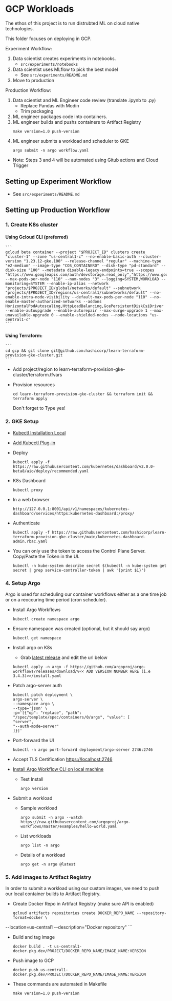 # GCP Workloads

The ethos of this project is to run distrubted ML on cloud native technologies. 

This folder focuses on deploying in GCP.

Experiment Workflow:
1. Data scientist creates experiments in notebooks.
    - `src/experiments/notebooks`
2. Data scientist uses MLflow to pick the best model
    - See `src/experiments/README.md`
3. Move to production

Production Workflow:
1. Data scientist and ML Engineer code review (translate .ipynb to .py)
    - Replace Pandas with Modin
    - Trim packaging
2. ML engineer packages code into containers.
3. ML engineer builds and pushs containers to Artifact Registry
    ```
    make version=1.0 push-version
    ```
4. ML engineer submits a workload and scheduler to GKE
    ```
    argo submit -n argo workflow.yaml
    ```

- Note: Steps 3 and 4 will be automated using Gitub actions and Cloud Trigger

## Setting up Experiment Workflow
- See `src/experiments/README.md`

## Setting up Production Workflow

### 1. Create K8s cluster

#### Using Gcloud CLI (preferred)
    ```
    gcloud beta container --project "$PROJECT_ID" clusters create "cluster-1" --zone "us-central1-c" --no-enable-basic-auth --cluster-version "1.23.12-gke.100" --release-channel "regular" --machine-type "e2-medium" --image-type "COS_CONTAINERD" --disk-type "pd-standard" --disk-size "100" --metadata disable-legacy-endpoints=true --scopes "https://www.googleapis.com/auth/devstorage.read_only","https://www.googleapis.com/auth/logging.write","https://www.googleapis.com/auth/monitoring","https://www.googleapis.com/auth/servicecontrol","https://www.googleapis.com/auth/service.management.readonly","https://www.googleapis.com/auth/trace.append" --max-pods-per-node "110" --num-nodes "3" --logging=SYSTEM,WORKLOAD --monitoring=SYSTEM --enable-ip-alias --network "projects/$PROJECT_ID/global/networks/default" --subnetwork "projects/$PROJECT_ID/regions/us-central1/subnetworks/default" --no-enable-intra-node-visibility --default-max-pods-per-node "110" --no-enable-master-authorized-networks --addons HorizontalPodAutoscaling,HttpLoadBalancing,GcePersistentDiskCsiDriver --enable-autoupgrade --enable-autorepair --max-surge-upgrade 1 --max-unavailable-upgrade 0 --enable-shielded-nodes --node-locations "us-central1-c"
    ```

#### Using Terraform:

    ```
    cd gcp && git clone git@github.com:hashicorp/learn-terraform-provision-gke-cluster.git
    ```

- Add project/region to learn-terraform-provision-gke-cluster/terraform.tfvars

- Provision resources

    ```
    cd learn-terraform-provision-gke-cluster && terraform init && terraform apply
    ```
    Don't forget to Type yes!

### 2. GKE Setup

- [Kubectl Installation Local](https://kubernetes.io/docs/reference/kubectl/)

- [Add Kubectl Plug-in](https://cloud.google.com/blog/products/containers-kubernetes/kubectl-auth-changes-in-gke)

- Deploy

    ```
    kubectl apply -f https://raw.githubusercontent.com/kubernetes/dashboard/v2.0.0-beta8/aio/deploy/recommended.yaml
    ```

- K8s Dashboard

    ```
    kubectl proxy
    ```

- In a web browser

    ```
    http://127.0.0.1:8001/api/v1/namespaces/kubernetes-dashboard/services/https:kubernetes-dashboard:/proxy/
    ```

- Authenticate

    ```
    kubectl apply -f https://raw.githubusercontent.com/hashicorp/learn-terraform-provision-gke-cluster/main/kubernetes-dashboard-admin.rbac.yaml
    ```
- You can only use the token to access the Control Plane Server. Copy/Paste the Token in the UI.

    ```
    kubectl -n kube-system describe secret $(kubectl -n kube-system get secret | grep service-controller-token | awk '{print $1}')
    ```

### 4. Setup Argo

Argo is used for scheduling our container workflows either as a one time job or on a reoccuring time period (cron scheduler).

- Install Argo Workflows

    ```
    kubectl create namespace argo
    ```

- Ensure namespace was created (optional, but it should say argo)

    ```
    kubectl get namespace
    ```

- Install argo on K8s
    - Grab [latest release](https://github.com/argoproj/argo-workflows/releases) and edit the url below

    ```
    kubectl apply -n argo -f https://github.com/argoproj/argo-workflows/releases/download/v<< ADD VERSION NUMBER HERE (i.e 3.4.3)>>/install.yaml
    ```

- Patch argo-server auth

    ```
    kubectl patch deployment \
    argo-server \
    --namespace argo \
    --type='json' \
    -p='[{"op": "replace", "path": "/spec/template/spec/containers/0/args", "value": [
    "server",
    "--auth-mode=server"
    ]}]'
    ```

- Port-forward the UI

    ```
    kubectl -n argo port-forward deployment/argo-server 2746:2746
    ```

- Accept TLS Certification [https://localhost:2746](https://localhost:2746)

- [Install Argo Workflow CLI on local machine](https://github.com/argoproj/argo-workflows/releases)

    - Test Install

        ```
        argo version
        ```

- Submit a workload

    - Sample workload
        ```
        argo submit -n argo --watch https://raw.githubusercontent.com/argoproj/argo-workflows/master/examples/hello-world.yaml
        ```

    - List workloads
        ```
        argo list -n argo
        ```
    - Details of a workload
        ```
        argo get -n argo @latest
        ```
### 5. Add images to Artifact Registry

In order to submit a workload using our custom images, we need to push our local container builds to Artifact Registry.

- Create Docker Repo in Artifact Registry (make sure API is enabled)
    ```
    gcloud artifacts repositories create DOCKER_REPO_NAME --repository-format=docker \
--location=us-central1 --description="Docker repository"
    ```

- Build and tag image
    ```
    docker build . -t us-central1-docker.pkg.dev/PROJECT/DOCKER_REPO_NAME/IMAGE_NAME:VERSION
    ```

- Push image to GCP
    ```
    docker push us-central1-docker.pkg.dev/PROJECT/DOCKER_REPO_NAME/IMAGE_NAME:VERSION
    ```

- These commands are automated in Makefile

    ```
    make version=1.0 push-version
    ```